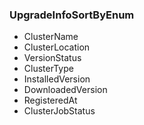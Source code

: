 ### UpgradeInfoSortByEnum
- ClusterName
- ClusterLocation
- VersionStatus
- ClusterType
- InstalledVersion
- DownloadedVersion
- RegisteredAt
- ClusterJobStatus
